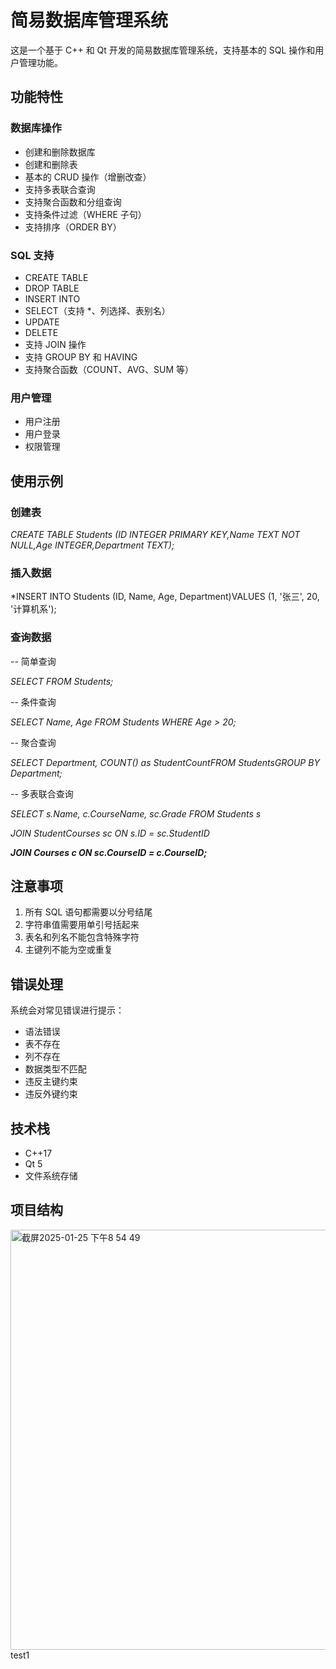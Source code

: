 # 简易数据库管理系统

这是一个基于 C++ 和 Qt 开发的简易数据库管理系统，支持基本的 SQL 操作和用户管理功能。

## 功能特性

### 数据库操作

- 创建和删除数据库
- 创建和删除表
- 基本的 CRUD 操作（增删改查）
- 支持多表联合查询
- 支持聚合函数和分组查询
- 支持条件过滤（WHERE 子句）
- 支持排序（ORDER BY）

### SQL 支持

- CREATE TABLE
- DROP TABLE
- INSERT INTO
- SELECT（支持 *、列选择、表别名）
- UPDATE
- DELETE
- 支持 JOIN 操作
- 支持 GROUP BY 和 HAVING
- 支持聚合函数（COUNT、AVG、SUM 等）

### 用户管理

- 用户注册
- 用户登录
- 权限管理

## 使用示例

### 创建表

*CREATE TABLE Students (ID INTEGER PRIMARY KEY,Name TEXT NOT NULL,Age INTEGER,Department TEXT);*

### 插入数据

*INSERT INTO Students (ID, Name, Age, Department)VALUES (1, '张三', 20, '计算机系');

### 查询数据

-- 简单查询

*SELECT FROM Students;*

-- 条件查询

*SELECT Name, Age FROM Students WHERE Age > 20;*

-- 聚合查询

*SELECT Department, COUNT() as StudentCountFROM StudentsGROUP BY Department;*

-- 多表联合查询

*SELECT s.Name, c.CourseName, sc.Grade FROM Students s*

*JOIN StudentCourses sc ON s.ID = sc.StudentID*

***JOIN Courses c ON sc.CourseID = c.CourseID;***


## 注意事项

1. 所有 SQL 语句都需要以分号结尾
2. 字符串值需要用单引号括起来
3. 表名和列名不能包含特殊字符
4. 主键列不能为空或重复

## 错误处理

系统会对常见错误进行提示：

- 语法错误
- 表不存在
- 列不存在
- 数据类型不匹配
- 违反主键约束
- 违反外键约束

## 技术栈

- C++17
- Qt 5
- 文件系统存储

## 项目结构
<img width="672" alt="截屏2025-01-25 下午8 54 49" src="https://github.com/user-attachments/assets/147c23a0-a04e-4b5e-8f2d-cd862928c0ea" />
test1


    
